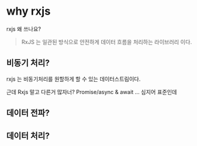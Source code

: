 # why rxjs

rxjs 왜 쓰나요?

> RxJS 는
> 일관된 방식으로
> 안전하게
> 데이터 흐름을
> 처리하는
> 라이브러리 이다.

## 비동기 처리?

rxjs 는 비동기처리를 원할하게 할 수 있는 데이터스트림이다.

근데 Rxjs 말고 다른거 많자너? Promise/async & await ... 심지어 표준인데

## 데이터 전파?


## 데이터 처리?

